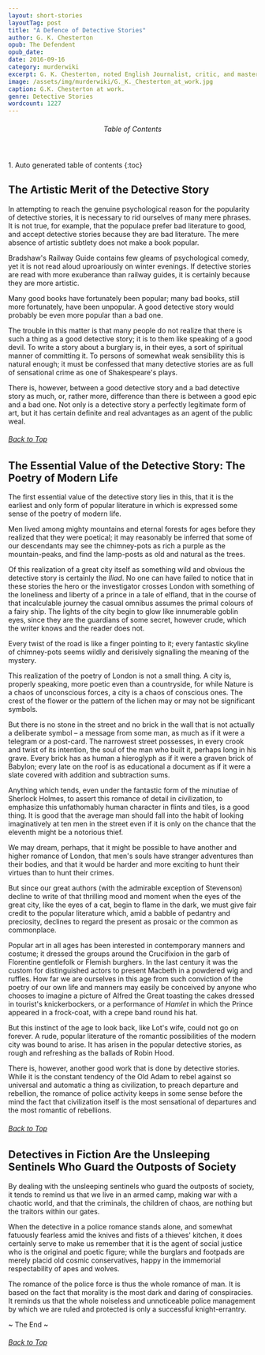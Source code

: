 ```yaml
---
layout: short-stories
layoutTag: post
title: "A Defence of Detective Stories"
author: G. K. Chesterton
opub: The Defendent
opub_date:
date: 2016-09-16
category: murderwiki
excerpt: G. K. Chesterton, noted English Journalist, critic, and master of the detective story, defends the popular detective story, calling the genre a reflection of society, the "poetry of modern life."
image: /assets/img/murderwiki/G._K._Chesterton_at_work.jpg
caption: G.K. Chesterton at work.
genre: Detective Stories
wordcount: 1227
---
```


<section id="toc" class="toc">
  <header>
    <h6>Table of Contents</h6>
  </header>
<div id="drawer" markdown="1">
1. Auto generated table of contents
{:toc}
</div>
</section> <!-- table-of-contents -->

## The Artistic Merit of the Detective Story

In attempting to reach the genuine psychological reason for the popularity of detective stories, it is necessary to rid ourselves of many mere phrases. It is not true, for example, that the populace prefer bad literature to good, and accept detective stories because they are bad literature. The mere absence of artistic subtlety does not make a book popular.

Bradshaw&#39;s Railway Guide contains few gleams of psychological comedy, yet it is not read aloud uproariously on winter evenings. If detective stories are read with more exuberance than railway guides, it is certainly because they are more artistic.

Many good books have fortunately been popular; many bad books, still more fortunately, have been unpopular. A good detective story would probably be even more popular than a bad one.

The trouble in this matter is that many people do not realize that there is such a thing as a good detective story; it is to them like speaking of a good devil. To write a story about a burglary is, in their eyes, a sort of spiritual manner of committing it. To persons of somewhat weak sensibility this is natural enough; it must be confessed that many detective stories are as full of sensational crime as one of Shakespeare&#39;s plays.

There is, however, between a good detective story and a bad detective story as much, or, rather more, difference than there is between a good epic and a bad one. Not only is a detective story a perfectly legitimate form of art, but it has certain definite and real advantages as an agent of the public weal.

<h6 class="btt"><a href="#top">Back to Top</a></h6>

## The Essential Value of the Detective Story: The Poetry of Modern Life

The first essential value of the detective story lies in this, that it is the earliest and only form of popular literature in which is expressed some sense of the poetry of modern life.

Men lived among mighty mountains and eternal forests for ages before they realized that they were poetical; it may reasonably be inferred that some of our descendants may see the chimney-pots as rich a purple as the mountain-peaks, and find the lamp-posts as old and natural as the trees.

Of this realization of a great city itself as something wild and obvious the detective story is certainly the _Iliad_. No one can have failed to notice that in these stories the hero or the investigator crosses London with something of the loneliness and liberty of a prince in a tale of elfland, that in the course of that incalculable journey the casual omnibus assumes the primal colours of a fairy ship. The lights of the city begin to glow like innumerable goblin eyes, since they are the guardians of some secret, however crude, which the writer knows and the reader does not.

Every twist of the road is like a finger pointing to it; every fantastic skyline of chimney-pots seems wildly and derisively signalling the meaning of the mystery.

This realization of the poetry of London is not a small thing. A city is, properly speaking, more poetic even than a countryside, for while Nature is a chaos of unconscious forces, a city is a chaos of conscious ones. The crest of the flower or the pattern of the lichen may or may not be significant symbols.

But there is no stone in the street and no brick in the wall that is not actually a deliberate symbol – a message from some man, as much as if it were a telegram or a post-card. The narrowest street possesses, in every crook and twist of its intention, the soul of the man who built it, perhaps long in his grave. Every brick has as human a hieroglyph as if it were a graven brick of Babylon; every late on the roof is as educational a document as if it were a slate covered with addition and subtraction sums.

Anything which tends, even under the fantastic form of the minutiae of Sherlock Holmes, to assert this romance of detail in civilization, to emphasize this unfathomably human character in flints and tiles, is a good thing. It is good that the average man should fall into the habit of looking imaginatively at ten men in the street even if it is only on the chance that the eleventh might be a notorious thief.

We may dream, perhaps, that it might be possible to have another and higher romance of London, that men&#39;s souls have stranger adventures than their bodies, and that it would be harder and more exciting to hunt their virtues than to hunt their crimes.

But since our great authors (with the admirable exception of Stevenson) decline to write of that thrilling mood and moment when the eyes of the great city, like the eyes of a cat, begin to flame in the dark, we must give fair credit to the popular literature which, amid a babble of pedantry and preciosity, declines to regard the present as prosaic or the common as commonplace.

Popular art in all ages has been interested in contemporary manners and costume; it dressed the groups around the Crucifixion in the garb of Florentine gentlefolk or Flemish burghers. In the last century it was the custom for distinguished actors to present Macbeth in a powdered wig and ruffles. How far we are ourselves in this age from such conviction of the poetry of our own life and manners may easily be conceived by anyone who chooses to imagine a picture of Alfred the Great toasting the cakes dressed in tourist&#39;s knickerbockers, or a performance of _Hamlet_ in which the Prince appeared in a frock-coat, with a crepe band round his hat.

But this instinct of the age to look back, like Lot&#39;s wife, could not go on forever. A rude, popular literature of the romantic possibilities of the modern city was bound to arise. It has arisen in the popular detective stories, as rough and refreshing as the ballads of Robin Hood.

There is, however, another good work that is done by detective stories. While it is the constant tendency of the Old Adam to rebel against so universal and automatic a thing as civilization, to preach departure and rebellion, the romance of police activity keeps in some sense before the mind the fact that civilization itself is the most sensational of departures and the most romantic of rebellions.

<h6 class="btt"><a href="#top">Back to Top</a></h6>

## Detectives in Fiction Are the Unsleeping Sentinels Who Guard the Outposts of Society

By dealing with the unsleeping sentinels who guard the outposts of society, it tends to remind us that we live in an armed camp, making war with a chaotic world, and that the criminals, the children of chaos, are nothing but the traitors within our gates.

When the detective in a police romance stands alone, and somewhat fatuously fearless amid the knives and fists of a thieves&#39; kitchen, it does certainly serve to make us remember that it is the agent of social justice who is the original and poetic figure; while the burglars and footpads are merely placid old cosmic conservatives, happy in the immemorial respectability of apes and wolves.

The romance of the police force is thus the whole romance of man. It is based on the fact that morality is the most dark and daring of conspiracies. It reminds us that the whole noiseless and unnoticeable police management by which we are ruled and protected is only a successful knight-errantry.

<p id="theend">~ The End ~</p>

<h6 class="btt"><a href="#top">Back to Top</a></h6>
